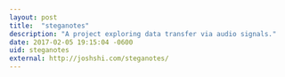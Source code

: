 ```yaml
---
layout: post
title:  "steganotes"
description: "A project exploring data transfer via audio signals."
date: 2017-02-05 19:15:04 -0600
uid: steganotes
external: http://joshshi.com/steganotes/
---
```

